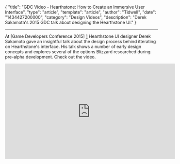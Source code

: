 
{
	"title": "GDC Video - Hearthstone: How to Create an Immersive User Interface",
	"type": "article",
	"template": "article",
	"author": "Tidwell",
	"date": "1434427200000",
	"category": "Design Videos",
	"description": "Derek Sakamota's 2015 GDC talk about designing the Hearthstone UI."
}

---

At [Game Developers Conference 2015] [1] Hearthstone UI designer Derek Sakamoto gave an insightful talk about the design process behind itterating on Hearthstone's interface.  His talk shows a number of early design concepts and explores several of the options Blizzard researched during pre-alpha development.  Check out the video.

<iframe width="560" height="315" src="https://www.youtube.com/embed/axkPXCNjOh8" frameborder="0" allowfullscreen></iframe>


 [1]: http://www.gdcvault.com/play/1022036/Hearthstone-How-to-Create-an "Game Developers Conference"
